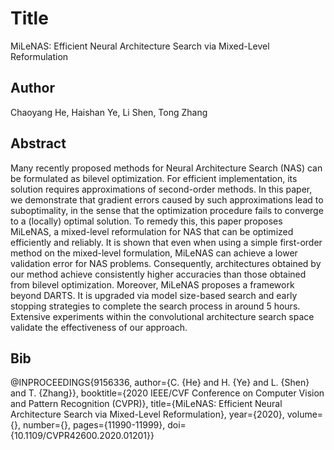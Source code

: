 # Title
MiLeNAS: Efficient Neural Architecture Search via Mixed-Level Reformulation

## Author
Chaoyang He, Haishan Ye, Li Shen, Tong Zhang

## Abstract
Many recently proposed methods for Neural Architecture Search (NAS) can be formulated as bilevel optimization. For efficient implementation, its solution requires approximations of second-order methods. In this paper, we demonstrate that gradient errors caused by such approximations lead to suboptimality, in the sense that the optimization procedure fails to converge to a (locally) optimal solution. To remedy this, this paper proposes MiLeNAS, a mixed-level reformulation for NAS that can be optimized efficiently and reliably. It is shown that even when using a simple first-order method on the mixed-level formulation, MiLeNAS can achieve a lower validation error for NAS problems. Consequently, architectures obtained by our method achieve consistently higher accuracies than those obtained from bilevel optimization. Moreover, MiLeNAS proposes a framework beyond DARTS. It is upgraded via model size-based search and early stopping strategies to complete the search process in around 5 hours. Extensive experiments within the convolutional architecture search space validate the effectiveness of our approach.

## Bib
@INPROCEEDINGS{9156336,
  author={C. {He} and H. {Ye} and L. {Shen} and T. {Zhang}},
  booktitle={2020 IEEE/CVF Conference on Computer Vision and Pattern Recognition (CVPR)}, 
  title={MiLeNAS: Efficient Neural Architecture Search via Mixed-Level Reformulation}, 
  year={2020},
  volume={},
  number={},
  pages={11990-11999},
  doi={10.1109/CVPR42600.2020.01201}}